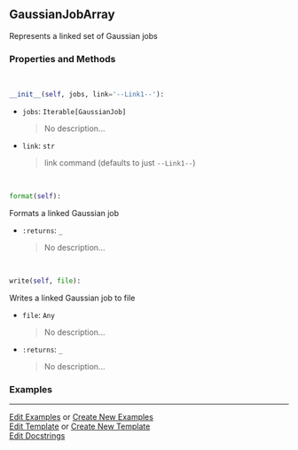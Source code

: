 ## <a id="McUtils.GaussianInterface.GaussianJob.GaussianJobArray">GaussianJobArray</a>
Represents a linked set of Gaussian jobs

### Properties and Methods
<a id="McUtils.GaussianInterface.GaussianJob.GaussianJobArray.__init__" class="docs-object-method">&nbsp;</a>
```python
__init__(self, jobs, link='--Link1--'): 
```

- `jobs`: `Iterable[GaussianJob]`
    >No description...
- `link`: `str`
    >link command (defaults to just `--Link1--`)

<a id="McUtils.GaussianInterface.GaussianJob.GaussianJobArray.format" class="docs-object-method">&nbsp;</a>
```python
format(self): 
```
Formats a linked Gaussian job
- `:returns`: `_`
    >No description...

<a id="McUtils.GaussianInterface.GaussianJob.GaussianJobArray.write" class="docs-object-method">&nbsp;</a>
```python
write(self, file): 
```
Writes a linked Gaussian job to file
- `file`: `Any`
    >No description...
- `:returns`: `_`
    >No description...

### Examples




___

[Edit Examples](https://github.com/McCoyGroup/McUtils/edit/edit/ci/examples/ci/docs/McUtils/GaussianInterface/GaussianJob/GaussianJobArray.md) or 
[Create New Examples](https://github.com/McCoyGroup/McUtils/new/edit/?filename=ci/examples/ci/docs/McUtils/GaussianInterface/GaussianJob/GaussianJobArray.md) <br/>
[Edit Template](https://github.com/McCoyGroup/McUtils/edit/edit/ci/docs/ci/docs/McUtils/GaussianInterface/GaussianJob/GaussianJobArray.md) or 
[Create New Template](https://github.com/McCoyGroup/McUtils/new/edit/?filename=ci/docs/templates/ci/docs/McUtils/GaussianInterface/GaussianJob/GaussianJobArray.md) <br/>
[Edit Docstrings](https://github.com/McCoyGroup/McUtils/edit/edit/McUtils/GaussianInterface/GaussianJob.py?message=Update%20Docs)